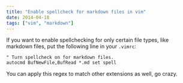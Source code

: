 ```yaml
---
title: "Enable spellcheck for markdown files in vim"
date: 2014-04-18
tags: ["vim", "markdown"]
---
```


If you want to enable spellchecking for only certain file types, like markdown files, put the following line in your `.vimrc`:

```vim
" Turn spellcheck on for markdown files.
autocmd BufNewFile,BufRead *.md set spell
```

You can apply this regex to match other extensions as well, go crazy.

